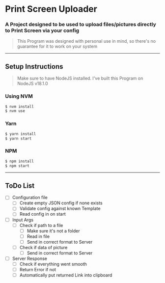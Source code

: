 # Print Screen Uploader

### A Project designed to be used to upload files/pictures directly to Print Screen via your config

> This Program was designed with personal use in mind, so there's no guarantee for it to work on your system

---

## Setup Instructions

> Make sure to have NodeJS installed. I've built this Program on NodeJS v18.1.0

### Using NVM

```bash
$ nvm install
$ nvm use
```

### Yarn

```bash
$ yarn install
$ yarn start
```

### NPM

```bash
$ npm install
$ npm start
```

---

## ToDo List

-   [ ] Configuration file
    -   [ ] Create empty JSON config if none exists
    -   [ ] Validate config against known Template
    -   [ ] Read config in on start
-   [ ] Input Args
    -   [ ] Check if path to a file
        -   [ ] Make sure it's not a folder
        -   [ ] Read in file
        -   [ ] Send in correct format to Server
    -   [ ] Check if data of picture
        -   [ ] Send in correct format to Server
-   [ ] Server Response
    -   [ ] Check if everything went smooth
    -   [ ] Return Error if not
    -   [ ] Automatically put returned Link into clipboard
